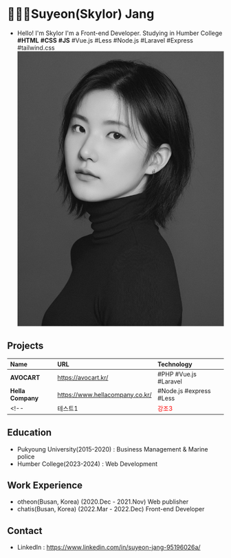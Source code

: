 # 🙋🏻‍♀️Suyeon(Skylor) Jang
- Hello! I'm Skylor
I'm a Front-end Developer.
Studying in Humber College
**#HTML** **#CSS** **#JS** #Vue.js #Less #Node.js #Laravel #Express #tailwind.css
![my_img](./_readme/my_img.jpeg)
## Projects
|Name|URL|Technology|
|:---|:---|:---|
|**AVOCART**|https://avocart.kr/|#PHP #Vue.js #Laravel|
|**Hella Company**|https://www.hellacompany.co.kr/|#Node.js #express #Less|
<!-- |테스트1|<span style="color:red">강조3</span>|테스트3| -->

## Education
- Pukyoung University(2015-2020) : Business Management & Marine police
- Humber College(2023-2024) : Web Development
## Work Experience
- otheon(Busan, Korea) (2020.Dec - 2021.Nov)
    Web publisher
- chatis(Busan, Korea) (2022.Mar - 2022.Dec)
    Front-end Developer
## Contact
- LinkedIn : https://www.linkedin.com/in/suyeon-jang-95196026a/

